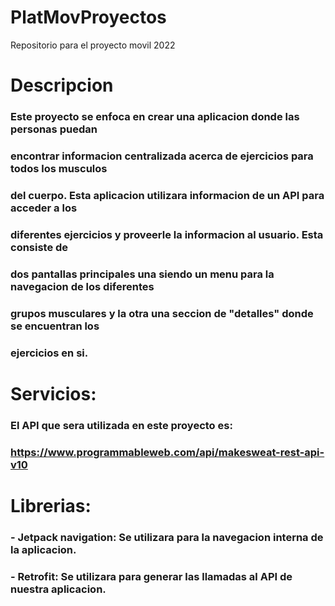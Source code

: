 # PlatMovProyectos
Repositorio  para el proyecto movil 2022


# Descripcion

### Este proyecto se enfoca en crear una aplicacion donde las personas puedan 
### encontrar informacion centralizada acerca de ejercicios para todos los musculos 
### del cuerpo. Esta aplicacion utilizara informacion de un API para acceder a los
### diferentes ejercicios y proveerle la informacion al usuario. Esta consiste de 
### dos pantallas principales una siendo un menu para la navegacion de los diferentes
### grupos musculares y la otra una seccion de "detalles" donde se encuentran los 
### ejercicios en si.



# Servicios: 

### El API que sera utilizada en este proyecto es: 
### https://www.programmableweb.com/api/makesweat-rest-api-v10





# Librerias: 

### - Jetpack navigation: Se utilizara para la navegacion interna de la aplicacion.
### - Retrofit: Se utilizara para generar las llamadas al API de nuestra aplicacion.
